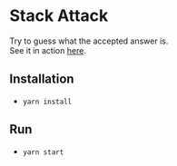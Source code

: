 # Stack Attack
Try to guess what the accepted answer is.  
See it in action [here](lazopm.github.io/stack-attack).

## Installation
- `yarn install`

## Run
- `yarn start`

